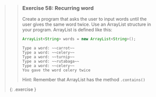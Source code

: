 >> ### Exercise 58: Recurring word
>> 
>> Create a program that asks the user to input words until the user gives the same word twice. Use an ArrayList structure in your program. ArrayList is defined like this:
>> 
>>```java
>> ArrayList<String> words = new ArrayList<String>();
>>```
>>
>>```output
>> Type a word: ~~carrot~~
>> Type a word: ~~celery~~
>> Type a word: ~~turnip~~
>> Type a word: ~~rutabaga~~
>> Type a word: ~~celery~~
>> You gave the word celery twice
>>```
>>
>> Hint: Remember that ArrayList has the method `.contains()`
>> 
>{: .exercise }